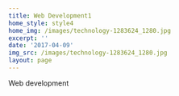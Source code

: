 ```yaml
---
title: Web Development1
home_style: style4
home_img: /images/technology-1283624_1280.jpg
excerpt: ''
date: '2017-04-09'
img_src: /images/technology-1283624_1280.jpg
layout: page
---
```

Web development
